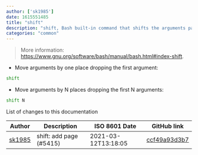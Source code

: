 ```yaml
---
author: ['sk1985']
date: 1615551485
title: "shift"
description: "shift, Bash built-in command that shifts the arguments passed to the calling function or script by a specified number of places."
categories: "common"
---
```

> More information: <https://www.gnu.org/software/bash/manual/bash.html#index-shift>.

- Move arguments by one place dropping the first argument:

```bash
shift
```

- Move arguments by N places dropping the first N arguments:

```bash
shift N
```
List of changes to this documentation


Author | Description | ISO 8601 Date | GitHub link
------|-----|-----|-----
[sk1985](mailto:36002659+stku1985@users.noreply.github.com) | shift: add page (#5415) | 2021-03-12T13:18:05 | [ccf49a93d3b7](https://github.com/tldr-pages/tldr/commit/ccf49a93d3b7b68da98d8b0661b9c37618ad6776)

